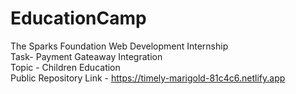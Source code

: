 # EducationCamp

The Sparks Foundation Web Development Internship        
Task- Payment Gateaway Integration           
Topic - Children Education         
Public Repository Link - https://timely-marigold-81c4c6.netlify.app
